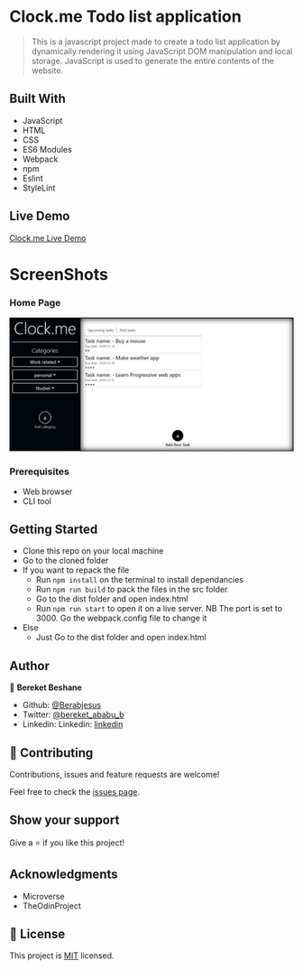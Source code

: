 # Clock.me Todo list application
> This is a javascript project made to create a todo list application by dynamically rendering it using JavaScript DOM manipulation and local storage. JavaScript is used to generate the entire contents of the website. 

## Built With

- JavaScript
- HTML
- CSS
- ES6 Modules
- Webpack
- npm
- Eslint
- StyleLint

## Live Demo

[Clock.me Live Demo](https://raw.githack.com/Berabjesus/Js-todo-list-with-functional-programming/working-branch/dist/index.html)

# ScreenShots
### Home Page
<img src="./public/ss.JPG" width="auto" height="auto" />

### Prerequisites
- Web browser
- CLI tool

## Getting Started
- Clone this repo on your local machine
- Go to the cloned folder
- If you want to repack the file
  - Run `npm install` on the terminal to install dependancies
  - Run `npm run build` to pack the files in the src folder
  - Go to the dist folder and open index.html
  - Run `npm run start` to open it on a live server. NB The port is set to 3000. Go the webpack.config file to change it 
- Else
  - Just Go to the dist folder and open index.html

## Author

👤 **Bereket Beshane**

- Github: [@Berabjesus](https://github.com/Berabjesus)
- Twitter: [@bereket_ababu_b](https://twitter.com/bereket_ababu_b)
- Linkedin: Linkedin: [linkedin](https://www.linkedin.com/in/bereket-beshane-a1b75a1a9/) 

## 🤝 Contributing

Contributions, issues and feature requests are welcome!

Feel free to check the [issues page](https://github.com/Berabjesus/Js-todo-list-with-functional-programming/issues).

## Show your support

Give a ⭐️ if you like this project!

## Acknowledgments
- Microverse
- TheOdinProject

## 📝 License

This project is [MIT](lic.url) licensed.
